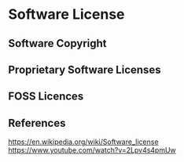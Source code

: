 # Software License

## Software Copyright

## Proprietary Software Licenses

## FOSS Licences

## References

https://en.wikipedia.org/wiki/Software_license
https://www.youtube.com/watch?v=2Lpv4s4pmUw
